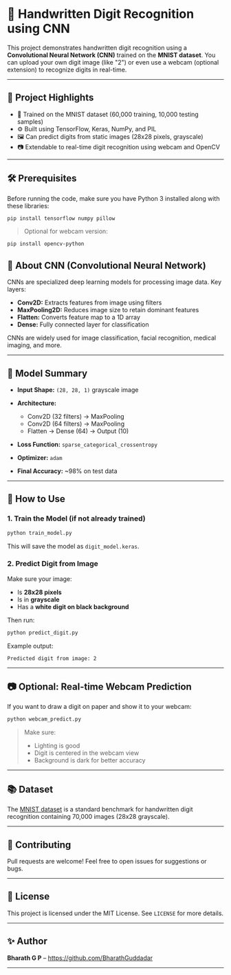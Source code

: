 # 🧠 Handwritten Digit Recognition using CNN

This project demonstrates handwritten digit recognition using a **Convolutional Neural Network (CNN)** trained on the **MNIST dataset**. You can upload your own digit image (like "2") or even use a webcam (optional extension) to recognize digits in real-time.

---

## 📌 Project Highlights

- 🧠 Trained on the MNIST dataset (60,000 training, 10,000 testing samples)
- ⚙️ Built using TensorFlow, Keras, NumPy, and PIL
- 🖼️ Can predict digits from static images (28x28 pixels, grayscale)
- 📷 Extendable to real-time digit recognition using webcam and OpenCV

---

## 🛠️ Prerequisites

Before running the code, make sure you have Python 3 installed along with these libraries:

```bash
pip install tensorflow numpy pillow
````

> Optional for webcam version:

```bash
pip install opencv-python
```


## 🧠 About CNN (Convolutional Neural Network)

CNNs are specialized deep learning models for processing image data. Key layers:

* **Conv2D:** Extracts features from image using filters
* **MaxPooling2D:** Reduces image size to retain dominant features
* **Flatten:** Converts feature map to a 1D array
* **Dense:** Fully connected layer for classification

CNNs are widely used for image classification, facial recognition, medical imaging, and more.

---

## 🧪 Model Summary

* **Input Shape:** `(28, 28, 1)` grayscale image
* **Architecture:**

  * Conv2D (32 filters) → MaxPooling
  * Conv2D (64 filters) → MaxPooling
  * Flatten → Dense (64) → Output (10)
* **Loss Function:** `sparse_categorical_crossentropy`
* **Optimizer:** `adam`
* **Final Accuracy:** \~98% on test data

---

## 🚀 How to Use

### 1. Train the Model (if not already trained)

```bash
python train_model.py
```

This will save the model as `digit_model.keras`.

### 2. Predict Digit from Image

Make sure your image:

* Is **28x28 pixels**
* Is in **grayscale**
* Has a **white digit on black background**

Then run:

```bash
python predict_digit.py
```

Example output:

```
Predicted digit from image: 2
```

---

## 📷 Optional: Real-time Webcam Prediction

If you want to draw a digit on paper and show it to your webcam:

```bash
python webcam_predict.py
```

> Make sure:
>
> * Lighting is good
> * Digit is centered in the webcam view
> * Background is dark for better accuracy

---

## 📚 Dataset

The [MNIST dataset](http://yann.lecun.com/exdb/mnist/) is a standard benchmark for handwritten digit recognition containing 70,000 images (28x28 grayscale).

---

## 🤝 Contributing

Pull requests are welcome! Feel free to open issues for suggestions or bugs.

---

## 📃 License

This project is licensed under the MIT License. See `LICENSE` for more details.

---

## ✨ Author

**Bharath G P** – https://github.com/BharathGuddadar

---
